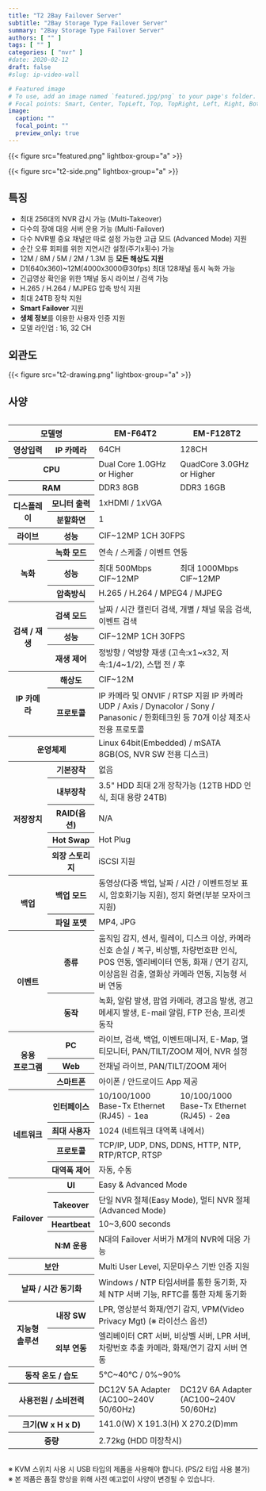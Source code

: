 ```yaml
---
title: "T2 2Bay Failover Server"
subtitle: "2Bay Storage Type Failover Server"
summary: "2Bay Storage Type Failover Server"
authors: [ "" ]
tags: [ "" ]
categories: [ "nvr" ]
#date: 2020-02-12
draft: false
#slug: ip-video-wall

# Featured image
# To use, add an image named `featured.jpg/png` to your page's folder.
# Focal points: Smart, Center, TopLeft, Top, TopRight, Left, Right, BottomLeft, Bottom, BottomRight.
image:
  caption: ""
  focal_point: ""
  preview_only: true
---
```


<div class="container">
<div class="row align-items-center">
<div class="col-sm">

{{< figure src="featured.png" lightbox-group="a" >}}

</div>
<div class="col-sm">

{{< figure src="t2-side.png" lightbox-group="a" >}}

</div>
</div>
</div>

<div class="container">
<div class="row align-items-top">
<div class="col-12 col-sm-8 pl-0">

## 특징

- 최대 256대의 NVR 감시 가능 (Multi-Takeover)
- 다수의 장애 대응 서버 운용 가능 (Multi-Failover)
- 다수 NVR별 중요 채널만 따로 설정 가능한 고급 모드 (Advanced Mode) 지원
- 순간 오류 회피를 위한 지연시간 설정(주기x횟수) 가능
- 12M / 8M / 5M / 2M / 1.3M 등 **모든 해상도 지원**
- D1(640x360)~12M(4000x3000@30fps) 최대 128채널 동시 녹화 가능
- 긴급영상 확인을 위한 1채널 동시 라이브 / 검색 가능
- H.265 / H.264 / MJPEG 압축 방식 지원
- 최대 24TB 장착 지원
- **Smart Failover** 지원
- **생체 정보**를 이용한 사용자 인증 지원
- 모델 라인업 : 16, 32 CH

</div>
<div class="col-12 col-sm-4 pl-0">

## 외관도

{{< figure src="t2-drawing.png" lightbox-group="a" >}}

</div>
</div>
</div>

## 사양

<div style="overflow-x: auto">
<table class="spec">
<thead>
<tr>
<th colspan="2">모델명</th>
<th>EM-F64T2</th>
<th>EM-F128T2</th>
</tr>
</thead>
<tbody>
<tr>
<th>영상입력</th>
<th>IP 카메라</th>
<td>64CH</td>
<td>128CH</td>
</tr>
<tr>
<th colspan="2">CPU</th>
<td>Dual Core 1.0GHz or Higher</td>
<td>QuadCore 3.0GHz or Higher</td>
</tr>
<tr>
<th colspan="2">RAM</th>
<td>DDR3 8GB</td>
<td>DDR3 16GB</td>
</tr>
<tr>
<th rowspan="2">디스플레이</th>
<th>모니터 출력</th>
<td colspan="2">1xHDMI / 1xVGA</td>
</tr>
<tr>
<th>분할화면</th>
<td colspan="2">1</td>
</tr>
<tr>
<th>라이브</th>
<th>성능</th>
<td colspan="2">CIF~12MP 1CH 30FPS</td>
</tr>
<tr>
<th rowspan="3">녹화</th>
<th>녹화 모드</th>
<td colspan="2">연속 / 스케줄 / 이벤트 연동</td>
</tr>
<tr>
<th>성능</th>
<td>최대 500Mbps<br>CIF~12MP</td>
<td>최대 1000Mbps<br>CIF~12MP</td>
</tr>
<tr>
<th>압축방식</th>
<td colspan="2">H.265 / H.264 / MPEG4 / MJPEG</td>
</tr>
<tr>
<th rowspan="3">검색 / 재생</th>
<th>검색 모드</th>
<td colspan="2">날짜 / 시간 캘린더 검색, 개별 / 채널 묶음 검색, 이벤트 검색</td>
</tr>
<tr>
<th>성능</th>
<td colspan="2">CIF~12MP 1CH 30FPS</td>
</tr>
<tr>
<th>재생 제어</th>
<td colspan="2">정방향 / 역방향 재생 (고속:x1~x32, 저속:1/4~1/2), 스탭 전 / 후</td>
</tr>
<tr>
<th rowspan="2">IP 카메라</th>
<th>해상도</td>
<td colspan="2">CIF~12M</td>
</tr>
<tr>
<th>프로토콜</th>
<td colspan="2">IP 카메라 및 ONVIF / RTSP 지원 IP 카메라 UDP / Axis / Dynacolor / Sony / Panasonic / 한화테크윈 등 70개 이상 제조사 전용 프로토콜</td>
</tr>
<tr>
<th colspan="2">운영체제</th>
<td colspan="2">Linux 64bit(Embedded) / mSATA 8GB(OS, NVR SW 전용 디스크)</td>
</tr>
<tr>
<th rowspan="5">저장장치</th>
<th>기본장착</th>
<td colspan="2">없음</td>
</tr>
<tr>
<th>내부장착</th>
<td colspan="2">3.5" HDD 최대 2개 장착가능 (12TB HDD 인식, 최대 용량 24TB)</td>
</tr>
<tr>
<th>RAID(옵션)</th>
<td colspan="2">N/A</td>
</tr>
<tr>
<th>Hot Swap</th>
<td colspan="2">Hot Plug</td>
</tr>
<tr>
<th>외장 스토리지</th>
<td colspan="2">iSCSI 지원</td>
</tr>
<tr>
<th rowspan="2">백업</th>
<th>백업 모드</th>
<td colspan="2">동영상(다중 백업, 날짜 / 시간 / 이벤트정보 표시, 암호화기능 지원), 정지 화면(부분 모자이크 지원)</td>
</tr>
<tr>
<th>파일 포맷</th>
<td colspan="2">MP4, JPG</td>
</tr>
<tr>
<th rowspan="2">이벤트</th>
<th>종류</th>
<td colspan="2">움직임 감지, 센서, 릴레이, 디스크 이상, 카메라 신호 손실 / 복구, 비상벨, 차량번호판 인식, POS 연동, 엘리베이터 연동, 화재 / 연기 감지, 이상음원 검출, 열화상 카메라 연동, 지능형 서버 연동</td>
</tr>
<tr>
<th>동작</th>
<td colspan="2">녹화, 알람 발생, 팝업 카메라, 경고음 발생, 경고메세지 발생, E-mail 알림, FTP 전송, 프리셋 동작</td>
</tr>
<tr>
<th rowspan="3">응용<br>프로그램</th>
<th>PC</th>
<td colspan="2">라이브, 검색, 백업, 이벤트매니저, E-Map, 멀티모니터, PAN/TILT/ZOOM 제어, NVR 설정</td>
</tr>
<tr>
<th>Web</th>
<td colspan="2">전채널 라이브, PAN/TILT/ZOOM 제어</td>
</tr>
<tr>
<th>스마트폰</th>
<td colspan="2">아이폰 / 안드로이드 App 제공</td>
</tr>
<tr>
<th rowspan="4">네트워크</th>
<th>인터페이스</th>
<td>10/100/1000 Base-Tx Ethernet (RJ45) - 1ea</td>
<td>10/100/1000 Base-Tx Ethernet (RJ45) - 2ea</td>
</tr>
<tr>
<th>최대 사용자</th>
<td colspan="2">1024 (네트워크 대역폭 내에서)</td>
</tr>
<tr>
<th>프로토콜</th>
<td colspan="2">TCP/IP, UDP, DNS, DDNS, HTTP, NTP, RTP/RTCP, RTSP</td>
</tr>
<tr>
<th>대역폭 제어</th>
<td colspan="2">자동, 수동</td>
</tr>
<tr>
<th rowspan="4">Failover</th>
<th>UI</th>
<td colspan="2">Easy & Advanced Mode</td>
</tr>
<tr>
<th>Takeover</th>
<td colspan="2">단일 NVR 절체(Easy Mode), 멀티 NVR 절체(Advanced Mode)</td>
</tr>
<tr>
<th>Heartbeat</th>
<td colspan="2">10~3,600 seconds</td>
</tr>
<tr>
<th>N:M 운용</th>
<td colspan="2">N대의 Failover 서버가 M개의 NVR에 대응 가능</td>
</tr>
<tr>
<th colspan="2">보안</th>
<td colspan="2">Multi User Level, 지문마우스 기반 인증 지원</td>
</tr>
<tr>
<th colspan="2">날짜 / 시간 동기화</th>
<td colspan="2">Windows / NTP 타임서버를 통한 동기화, 자체 NTP 서버 기능, RFTC를 통한 자체 동기화</td>
</tr>
<tr>
<th rowspan="2">지능형<br>솔루션</th>
<th>내장 SW</th>
<td colspan="2">LPR, 영상분석 화재/연기 감지, VPM(Video Privacy Mgt) (※ 라이선스 옵션)</td>
</tr>
<tr>
<th>외부 연동</th>
<td colspan="2">엘리베이터 CRT 서버, 비상벨 서버, LPR 서버, 차량번호 추출 카메라, 화재/연기 감지 서버 연동</td>
</tr>
<tr>
<th colspan="2">동작 온도 / 습도</th>
<td colspan="2">5℃~40℃ / 0%~90%</td>
</tr>
<tr>
<th colspan="2">사용전원 / 소비전력</th>
<td>DC12V 5A Adapter (AC100~240V 50/60Hz)</td>
<td>DC12V 6A Adapter (AC100~240V 50/60Hz)</td>
</tr>
<tr>
<th colspan="2">크기(W x H x D)</th>
<td colspan="2">141.0(W) Ⅹ 191.3(H) Ⅹ 270.2(D)mm</td>
</tr>
<tr>
<th colspan="2">중량</th>
<td colspan="2">2.72kg (HDD 미장착시)</td>
</tr>
</tbody>
</table>
</div>

※ KVM 스위치 사용 시 USB 타입의 제품을 사용해야 합니다. (PS/2 타입 사용 불가)<br>
※ 본 제품은 품질 향상을 위해 사전 예고없이 사양이 변경될 수 있습니다.
